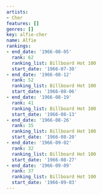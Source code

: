 ```yaml
---
artists:
- Cher
features: []
genres: []
key: alfie-cher
name: Alfie
rankings:
- end_date: '1966-08-05'
  rank: 62
  ranking_list: Billboard Hot 100
  start_date: '1966-07-30'
- end_date: '1966-08-12'
  rank: 52
  ranking_list: Billboard Hot 100
  start_date: '1966-08-06'
- end_date: '1966-08-19'
  rank: 41
  ranking_list: Billboard Hot 100
  start_date: '1966-08-13'
- end_date: '1966-08-26'
  rank: 35
  ranking_list: Billboard Hot 100
  start_date: '1966-08-20'
- end_date: '1966-09-02'
  rank: 32
  ranking_list: Billboard Hot 100
  start_date: '1966-08-27'
- end_date: '1966-09-09'
  rank: 37
  ranking_list: Billboard Hot 100
  start_date: '1966-09-03'
---
```


